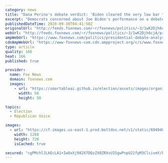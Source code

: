 ```yaml
---
category: news
title: "Dana Perino's debate verdict: 'Biden cleared the very low bar that had been set for him'"
excerpt: "Democrats concerned about Joe Biden's performance on a debate stage could breathe a sigh of relief Tuesday night following the fractious and bad-tempered first confrontation in Cleveland, former White House press secretary Dana Perino said."
publishedDateTime: 2020-09-30T04:41:50Z
originalUrl: "http://feeds.foxnews.com/~r/foxnews/politics/~3/1wK2Djh6cjA/presidential-debate-analysis-perino-hume-biden"
webUrl: "http://feeds.foxnews.com/~r/foxnews/politics/~3/1wK2Djh6cjA/presidential-debate-analysis-perino-hume-biden"
ampWebUrl: "https://www.foxnews.com/politics/presidential-debate-analysis-perino-hume-biden.amp"
cdnAmpWebUrl: "https://www-foxnews-com.cdn.ampproject.org/c/s/www.foxnews.com/politics/presidential-debate-analysis-perino-hume-biden.amp"
type: article
quality: 166
heat: 166
published: true

provider:
  name: Fox News
  domain: foxnews.com
  images:
    - url: "https://smartableai.github.io/election/assets/images/organizations/foxnews.com-50x50.jpg"
      width: 50
      height: 50

topics:
  - Election
  - Republican Voice

images:
  - url: "https://cf-images.us-east-1.prod.boltdns.net/v1/static/694940094001/d1b639de-1691-4aa6-b589-f5ec0adde147/5b378a95-9fa4-401a-bec3-261ac93537cd/1280x720/match/image.jpg"
    width: 1280
    height: 720
    isCached: true

secured: "cgPMchlJLkEcLA1+Iw8xXj982X7DQzZX0ZRXvUIGgwPnpU21fpM3ClcivmY/kg9Ow7BZDyi32KUWWMgCfXu/NCEn/OAbuJTVUv+HA0f5Ht0oOAQ/CHwIcE8TtXwSbkQCPOAU8CjaTnwwTfqvZ/nJdn6Hnp9fZ94dHXEolzp7scfy7iIy/l4pmlEd3rdou3WViz2Mt+wof6X3IYLroMs3q3Tg3RYt7wFFGfJ77jchI0zNLk7FvnQ4OC3aXaAIhmmSVwC76hmMbLtjYRM49KISTL2hqP+r897O0u0N4FecmJnijKTTkoZSb3MxZHsStCPLLVvxdaWYaRwRFRBVr52O22svMdzTjJz52Y/QnjhSKkU=;EeZHhqxizuLGQyrwhS1Qxg=="
---
```


